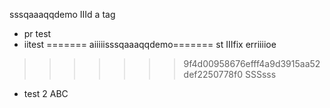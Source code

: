sssqaaaqqdemo
IIId a tag
- pr test
- iitest
=======
aiiiiisssqaaaqqdemo=======
st
IIIfix erriiiioe
>>>>>>> 9f4d00958676efff4a9d3915aa52def2250778f0
SSSsss
- test 2
ABC
